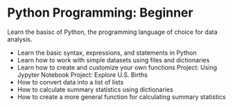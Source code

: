 # Python Programming: Beginner
Learn the basisc of Python, the programming language of choice for data analysis.
- Learn the basic syntax, expressions, and statements in Python
- Learn how to work with simple datasets using files and dictionaries
- Learn how to create and customize your own functions
Project: Using Jypyter Notebook
Project: Explore U.S. Births
- How to convert data into a list of lists
- How to calculate summary statistics using dictionaries
- How to create a more general function for calculating summary statistics
